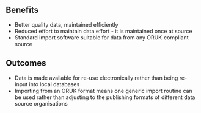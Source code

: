 ## Benefits

- Better quality data, maintained efficiently
- Reduced effort to maintain data effort - it is maintained once at source
- Standard import software suitable for data from any ORUK-compliant source

## Outcomes

- Data is made available for re-use electronically rather than being re-input into local databases
- Importing from an ORUK format means one generic import routine can be used rather than adjusting to the publishing formats of different data source organisations